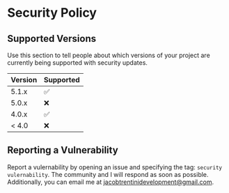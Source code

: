 # Security Policy

## Supported Versions

Use this section to tell people about which versions of your project are
currently being supported with security updates.

| Version | Supported          |
| ------- | ------------------ |
| 5.1.x   | :white_check_mark: |
| 5.0.x   | :x:                |
| 4.0.x   | :white_check_mark: |
| < 4.0   | :x:                |

## Reporting a Vulnerability

Report a vulernability by opening an issue and specifying the tag: `security vulernability`. The community and I will respond as soon as possible.
Additionally, you can email me at jacobtrentinidevelopment@gmail.com.
